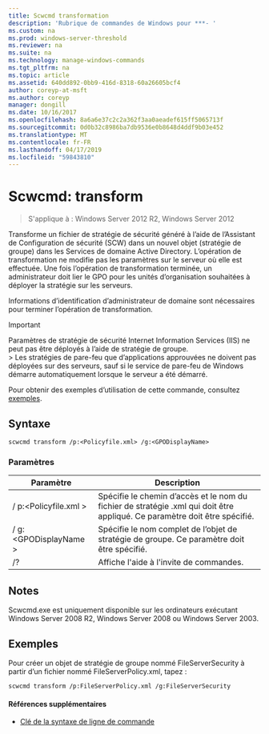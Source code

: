 ```yaml
---
title: Scwcmd transformation
description: 'Rubrique de commandes de Windows pour ***- '
ms.custom: na
ms.prod: windows-server-threshold
ms.reviewer: na
ms.suite: na
ms.technology: manage-windows-commands
ms.tgt_pltfrm: na
ms.topic: article
ms.assetid: 640dd892-0bb9-416d-8318-60a26605bcf4
author: coreyp-at-msft
ms.author: coreyp
manager: dongill
ms.date: 10/16/2017
ms.openlocfilehash: 8a6a6e37c2c2a362f3aa0aeadef615ff5065713f
ms.sourcegitcommit: 0d0b32c8986ba7db9536e0b8648d4ddf9b03e452
ms.translationtype: MT
ms.contentlocale: fr-FR
ms.lasthandoff: 04/17/2019
ms.locfileid: "59843810"
---
```

# <a name="scwcmd-transform"></a>Scwcmd: transform

> S'applique à : Windows Server 2012 R2, Windows Server 2012

Transforme un fichier de stratégie de sécurité généré à l’aide de l’Assistant de Configuration de sécurité (SCW) dans un nouvel objet (stratégie de groupe) dans les Services de domaine Active Directory. L’opération de transformation ne modifie pas les paramètres sur le serveur où elle est effectuée. Une fois l’opération de transformation terminée, un administrateur doit lier le GPO pour les unités d’organisation souhaitées à déployer la stratégie sur les serveurs.

Informations d’identification d’administrateur de domaine sont nécessaires pour terminer l’opération de transformation.

> [!IMPORTANT]
> Paramètres de stratégie de sécurité Internet Information Services (IIS) ne peut pas être déployés à l’aide de stratégie de groupe.</br>> Les stratégies de pare-feu que d’applications approuvées ne doivent pas déployées sur des serveurs, sauf si le service de pare-feu de Windows démarre automatiquement lorsque le serveur a été démarré.

Pour obtenir des exemples d’utilisation de cette commande, consultez [exemples](#BKMK_Examples).

## <a name="syntax"></a>Syntaxe

```
scwcmd transform /p:<Policyfile.xml> /g:<GPODisplayName>
```

### <a name="parameters"></a>Paramètres

|Paramètre|Description|
|---------|-----------|
|/ p:\<Policyfile.xml >|Spécifie le chemin d’accès et le nom du fichier de stratégie .xml qui doit être appliqué. Ce paramètre doit être spécifié.|
|/ g:\<GPODisplayName >|Spécifie le nom complet de l’objet de stratégie de groupe. Ce paramètre doit être spécifié.|
|/?|Affiche l'aide à l'invite de commandes.|

## <a name="remarks"></a>Notes

Scwcmd.exe est uniquement disponible sur les ordinateurs exécutant Windows Server 2008 R2, Windows Server 2008 ou Windows Server 2003.

## <a name="BKMK_Examples"></a>Exemples

Pour créer un objet de stratégie de groupe nommé FileServerSecurity à partir d’un fichier nommé FileServerPolicy.xml, tapez :
```
scwcmd transform /p:FileServerPolicy.xml /g:FileServerSecurity
```

#### <a name="additional-references"></a>Références supplémentaires

-   [Clé de la syntaxe de ligne de commande](command-line-syntax-key.md)